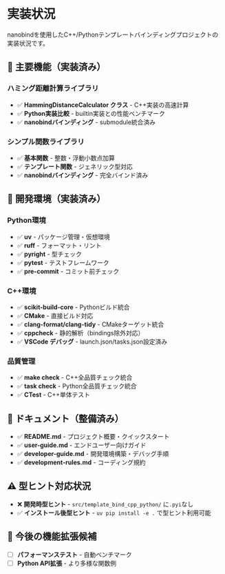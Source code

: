 # 実装状況

nanobindを使用したC++/Pythonテンプレートバインディングプロジェクトの実装状況です。

## 🎯 主要機能（実装済み）

### ハミング距離計算ライブラリ
- ✅ **HammingDistanceCalculator クラス** - C++実装の高速計算
- ✅ **Python実装比較** - builtin実装との性能ベンチマーク
- ✅ **nanobindバインディング** - submodule統合済み

### シンプル関数ライブラリ  
- ✅ **基本関数** - 整数・浮動小数点加算
- ✅ **テンプレート関数** - ジェネリック型対応
- ✅ **nanobindバインディング** - 完全バインド済み

## 🔧 開発環境（実装済み）

### Python環境
- ✅ **uv** - パッケージ管理・仮想環境
- ✅ **ruff** - フォーマット・リント
- ✅ **pyright** - 型チェック  
- ✅ **pytest** - テストフレームワーク
- ✅ **pre-commit** - コミット前チェック

### C++環境
- ✅ **scikit-build-core** - Pythonビルド統合
- ✅ **CMake** - 直接ビルド対応
- ✅ **clang-format/clang-tidy** - CMakeターゲット統合
- ✅ **cppcheck** - 静的解析（bindings除外対応）
- ✅ **VSCode デバッグ** - launch.json/tasks.json設定済み

### 品質管理
- ✅ **make check** - C++全品質チェック統合
- ✅ **task check** - Python全品質チェック統合
- ✅ **CTest** - C++単体テスト

## 📝 ドキュメント（整備済み）

- ✅ **README.md** - プロジェクト概要・クイックスタート
- ✅ **user-guide.md** - エンドユーザー向けガイド  
- ✅ **developer-guide.md** - 開発環境構築・デバッグ手順
- ✅ **development-rules.md** - コーディング規約

## ⚠️ 型ヒント対応状況

- ❌ **開発時型ヒント** - `src/template_bind_cpp_python/` に`.pyi`なし
- ✅ **インストール後型ヒント** - `uv pip install -e .` で型ヒント利用可能

## 🚀 今後の機能拡張候補

- [ ] **パフォーマンステスト** - 自動ベンチマーク  
- [ ] **Python API拡張** - より多様な関数例
